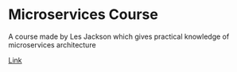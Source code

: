 # Microservices Course

A course made by Les Jackson which gives practical knowledge of microservices architecture

[Link](https://youtu.be/DgVjEo3OGBI)
